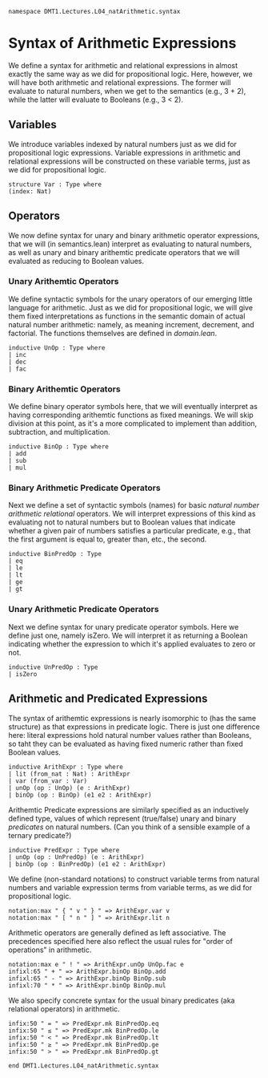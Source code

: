 ```lean
namespace DMT1.Lectures.L04_natArithmetic.syntax
```

# Syntax of Arithmetic Expressions

We define a syntax for arithmetic and relational
expressions in almost exactly the same way as we
did for propositional logic. Here, however, we will
have both arithmetic and relational expressions.
The former will evaluate to natural numbers, when
we get to the semantics (e.g., 3 + 2), while the
latter will evaluate to Booleans (e.g., 3 < 2).

## Variables

We introduce variables indexed by natural numbers
just as we did for propositional logic expressions.
Variable expressions in arithmetic and relational
expressions will be constructed on these variable
terms, just as we did for propositional logic.
```lean
structure Var : Type where
(index: Nat)
```



## Operators

We now define syntax for unary and binary arithmetic
operator expressions, that we will (in semantics.lean)
interpret as evaluating to natural numbers, as well as
unary and binary arithemtic predicate operators that
we will evaluated as reducing to Boolean values.

### Unary Arithemtic Operators

We define syntactic symbols for the unary operators
of our emerging little language for arithmetic. Just
as we did for propositional logic, we will give them
fixed interpretations as functions in the semantic
domain of actual natural number arithmetic: namely,
as meaning increment, decrement, and factorial. The
functions themselves are defined in *domain.lean*.

```lean
inductive UnOp : Type where
| inc
| dec
| fac
```


### Binary Arithemtic Operators

We define binary operator symbols here, that we will
eventually interpret as having corresponding arithemtic
functions as fixed meanings. We will skip division at
this point, as it's a more complicated to implement
than addition, subtraction, and multiplication.

```lean
inductive BinOp : Type where
| add
| sub
| mul
```

### Binary Arithmetic Predicate Operators

Next we define a set of syntactic symbols (names)
for basic *natural number arithmetic relational*
operators. We will interpret expressions of this
kind as evaluating not to natural numbers but to
Boolean values that indicate whether a given pair
of numbers satisfies a particular predicate, e.g.,
that the first argument is equal to, greater than,
etc., the second.

```lean
inductive BinPredOp : Type
| eq
| le
| lt
| ge
| gt
```

### Unary Arithmetic Predicate Operators

Next we define syntax for unary predicate operator symbols.
Here we define just one, namely isZero. We will interpret
it as returning a Boolean indicating whether the expression
to which it's applied evaluates to zero or not.

```lean
inductive UnPredOp : Type
| isZero
```



## Arithmetic and Predicated Expressions

The syntax of arithemtic expressions is nearly
isomorphic to (has the same structure) as that
expressions in predicate logic. There is just one
difference here: literal expressions hold natural
number values rather than Booleans, so taht they
can be evaluated as having fixed numeric rather
than fixed Boolean values.

```lean
inductive ArithExpr : Type where
| lit (from_nat : Nat) : ArithExpr
| var (from_var : Var)
| unOp (op : UnOp) (e : ArithExpr)
| binOp (op : BinOp) (e1 e2 : ArithExpr)
```


Arithemtic Predicate expressions are similarly
specified as an inductively defined type, values
of which represent (true/false) unary and binary
*predicates* on natural numbers. (Can you think
of a sensible example of a ternary predicate?)

```lean
inductive PredExpr : Type where
| unOp (op : UnPredOp) (e : ArithExpr)
| binOp (op : BinPredOp) (e1 e2 : ArithExpr)
```


We define (non-standard notations) to construct variable
terms from natural numbers and variable expression terms
from variable terms, as we did for propositional logic.
```lean
notation:max " { " v " } " => ArithExpr.var v
notation:max " [ " n " ] " => ArithExpr.lit n
```


Arithmetic operators are generally defined as left associative.
The precedences specified here also reflect the usual rules for
"order of operations" in arithmetic.
```lean
notation:max e " ! " => ArithExpr.unOp UnOp.fac e
infixl:65 " + " => ArithExpr.binOp BinOp.add
infixl:65 " - " => ArithExpr.binOp BinOp.sub
infixl:70 " * " => ArithExpr.binOp BinOp.mul
```


We also specify concrete syntax for the usual binary
predicates (aka relational operators) in arithmetic.

```lean
infix:50 " = " => PredExpr.mk BinPredOp.eq
infix:50 " ≤ " => PredExpr.mk BinPredOp.le
infix:50 " < " => PredExpr.mk BinPredOp.lt
infix:50 " ≥ " => PredExpr.mk BinPredOp.ge
infix:50 " > " => PredExpr.mk BinPredOp.gt

end DMT1.Lectures.L04_natArithmetic.syntax
```
